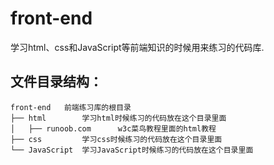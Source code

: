 # front-end

学习html、css和JavaScript等前端知识的时候用来练习的代码库.

## 文件目录结构：

```
front-end	前端练习库的根目录
├── html		学习html时候练习的代码放在这个目录里面
│   ├── runoob.com		w3c菜鸟教程里面的html教程
├── css			学习css时候练习的代码放在这个目录里面
└── JavaScript	学习JavaScript时候练习的代码放在这个目录里面
```

